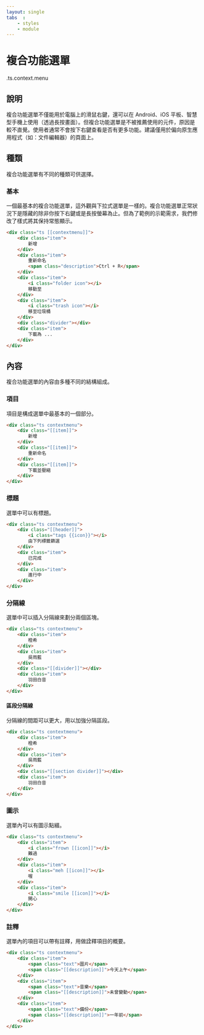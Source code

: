 ```yaml
---
layout: single
tabs  :
    - styles
    - module
---
```


# 複合功能選單

.ts.context.menu

## 說明

複合功能選單不僅能用於電腦上的滑鼠右鍵，還可以在 Android、iOS 平板、智慧型手機上使用（透過長按畫面）。但複合功能選單是不被推薦使用的元件，原因是較不直覺。使用者通常不會按下右鍵查看是否有更多功能。建議僅用於偏向原生應用程式（如：文件編輯器）的頁面上。

## 種類

複合功能選單有不同的種類可供選擇。

### 基本

一個最基本的複合功能選單，這外觀與下拉式選單是一樣的。複合功能選單正常狀況下是隱藏的除非你按下右鍵或是長按螢幕為止。但為了範例的示範需求，我們修改了樣式將其保持常態顯示。

```html
<div class="ts [[contextmenu]]">
    <div class="item">
        新增
    </div>
    <div class="item">
        重新命名
        <span class="description">Ctrl + R</span>
    </div>
    <div class="item">
        <i class="folder icon"></i>
        移動至
    </div>
    <div class="item">
        <i class="trash icon"></i>
        移至垃圾桶
    </div>
    <div class="divider"></div>
    <div class="item">
        下載為 ...
    </div>
</div>
```

## 內容

複合功能選單的內容由多種不同的結構組成。

### 項目

項目是構成選單中最基本的一個部分。

```html
<div class="ts contextmenu">
    <div class="[[item]]">
        新增
    </div>
    <div class="[[item]]">
        重新命名
    </div>
    <div class="[[item]]">
        下載並壓縮
    </div>
</div>
```

### 標題

選單中可以有標題。

```html
<div class="ts contextmenu">
    <div class="[[header]]">
        <i class="tags {{icon}}"></i>
        由下列標籤篩選
    </div>
    <div class="item">
        已完成
    </div>
    <div class="item">
        進行中
    </div>
</div>
```

### 分隔線

選單中可以插入分隔線來劃分兩個區塊。

```html
<div class="ts contextmenu">
    <div class="item">
        橙希
    </div>
    <div class="item">
        吳雨藍
    </div>
    <div class="[[divider]]"></div>
    <div class="item">
        羽田白音
    </div>
</div>
```

#### 區段分隔線

分隔線的間距可以更大，用以加強分隔區段。

```html
<div class="ts contextmenu">
    <div class="item">
        橙希
    </div>
    <div class="item">
        吳雨藍
    </div>
    <div class="[[section divider]]"></div>
    <div class="item">
        羽田白音
    </div>
</div>
```

### 圖示

選單內可以有圖示點綴。

```html
<div class="ts contextmenu">
    <div class="item">
        <i class="frown [[icon]]"></i>
        難過
    </div>
    <div class="item">
        <i class="meh [[icon]]"></i>
        喔
    </div>
    <div class="item">
        <i class="smile [[icon]]"></i>
        開心
    </div>
</div>
```

### 註釋

選單內的項目可以帶有註釋，用做詮釋項目的概要。

```html
<div class="ts contextmenu">
    <div class="item">
        <span class="text">圖片</span>
        <span class="[[description]]">今天上午</span>
    </div>
    <div class="item">
        <span class="text">音樂</span>
        <span class="[[description]]">未曾變動</span>
    </div>
    <div class="item">
        <span class="text">備份</span>
        <span class="[[description]]">一年前</span>
    </div>
</div>
```